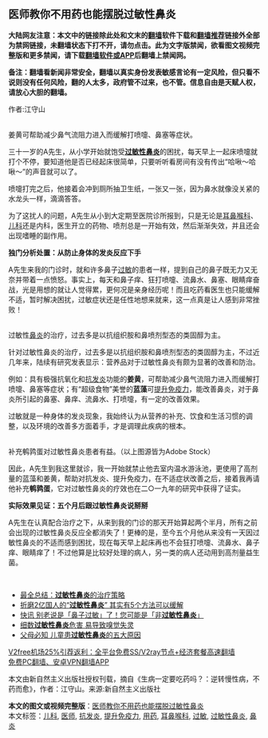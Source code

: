  <h2>医师教你不用药也能摆脱过敏性鼻炎</h2> <p class="notice"><b>大陆网友注意：本文中的链接除此处和文末的<a href="https://github.com/bannedbook/fanqiang" >翻墙</a>软件下载和<a href="https://github.com/killgcd/justmysocks/blob/master/README.md">翻墙推荐</a>链接外全部为禁网链接，未翻墙状态下打不开，请勿点击。此为文字版禁闻，欲看图文视频完整版和更多禁闻，请下载<a href="https://github.com/bannedbook/fanqiang">翻墙软件或APP</a>后翻墙上禁闻网。</p><p>备注：翻墙看新闻非常安全，翻墙以真实身份发表敏感言论有一定风险，但只看不说则没有任何风险，翻的人太多，政府管不过来，也不管。信息自由是天赋人权，请放心大胆的翻墙。</b></p>  <div class="entry"> <p>作者:江守山</p> <p><br /> 姜黄可帮助减少鼻气流阻力进入而缓解打喷嚏、鼻塞等症状。 </p> <p>三十一岁的A先生，从小学开始就饱受<strong><a href="https://www.bannedbook.org/bnews/tag/%e8%bf%87%e6%95%8f%e6%80%a7%e9%bc%bb%e7%82%8e/" class="st_tag internal_tag" rel="tag" title="标签 过敏性鼻炎 下的日志">过敏性鼻炎</a></strong>的困扰，每天早上一起床喷嚏就打个不停，要知道他是否已经起床很简单，只要听听看房间有没有传出“哈啾～哈啾～”的声音就可以了。 </p> <p>喷嚏打完之后，他接着会冲到厕所抽卫生纸，一张又一张，因为鼻水就像没关紧的水龙头一样，滴滴答答。 </p> <p>为了这扰人的问题，A先生从小到大定期至医院诊所报到，只是无论是<a href="https://www.bannedbook.org/bnews/tag/%e8%80%b3%e9%bc%bb%e5%96%89%e7%a7%91/" class="st_tag internal_tag" rel="tag" title="标签 耳鼻喉科 下的日志">耳鼻喉科</a>、<a href="https://www.bannedbook.org/bnews/tag/%E5%84%BF%E7%A7%91/" class="st_tag internal_tag" rel="tag" title="标签 儿科 下的日志">儿科</a>还是内科，医生开立的药物、喷剂总是一开始有效，然后渐渐失效，并且还会出现嗜睡的副作用。 </p>  <p><strong>独门分析处置：从防止身体的发炎反应下手</strong> </p> <p>A先生来我的门诊时，就和许多鼻子<a href="https://www.bannedbook.org/bnews/tag/%E8%BF%87%E6%95%8F/" class="st_tag internal_tag" rel="tag" title="标签 过敏 下的日志">过敏</a>的患者一样，提到自己的鼻子既无力又无奈并带着一点愤怒。事实上，每天和鼻子痒、狂打喷嚏、流鼻水、鼻塞、眼睛痒奋战，光是用想的就让人觉得累，更何况是亲身经历呢！而且吃药看医生也只能缓解不适，暂时解决困扰，过敏症状还是任性地想来就来，这一点真是让人感到非常挫败！ </p> <p><br /> 过敏性<a href="https://www.bannedbook.org/bnews/tag/%e9%bc%bb%e7%82%8e/" class="st_tag internal_tag" rel="tag" title="标签 鼻炎 下的日志">鼻炎</a>的治疗，过去多是以抗组织胺和鼻喷剂型态的类固醇为主。 </p> <p>针对过敏性鼻炎的治疗，过去多是以抗组织胺和鼻喷剂型态的类固醇为主，不过近几年来，陆续有研究发表显示：营养品对于过敏性鼻炎有颇为显著的改善和防治。 </p> <p>例如：具有极强抗氧化和<a href="https://www.bannedbook.org/bnews/tag/%E6%8A%97%E5%8F%91%E7%82%8E/" class="st_tag internal_tag" rel="tag" title="标签 抗发炎 下的日志">抗发炎</a>功能的<strong>姜黄</strong>，可帮助减少鼻气流阻力进入而缓解打喷嚏、鼻塞等症状；有“超级食物”美誉的<strong>蓝藻</strong>可<a href="https://www.bannedbook.org/bnews/tag/%E6%8F%90%E5%8D%87%E5%85%8D%E7%96%AB%E5%8A%9B/" class="st_tag internal_tag" rel="tag" title="标签 提升免疫力 下的日志">提升免疫力</a>，能改善鼻炎，对于鼻炎所引起的鼻塞、鼻痒、流鼻水、打喷嚏，有一定的改善效果。 </p>  <p>过敏就是一种身体的发炎现象，我始终认为从营养的补充、饮食和生活习惯的调整，以及环境的改善多方面着手，才是调理此疾病的根本。 </p> <p><br /> 补充鹌鹑蛋对过敏性鼻炎患者有益。（以上图源皆为Adobe Stock） </p> <p>因此，A先生到我这里就诊，我一开始就禁止他去室内温水游泳池，更使用了高剂量的蓝藻和姜黄，帮助对抗发炎、提升免疫力，在不适症状改善之后，接着我再请他补充<strong>鹌鹑蛋</strong>，它对过敏性鼻炎的疗效也在二○一九年的研究中获得了证实。 </p> <p><strong>实际效果见证：五个月后跟过敏性鼻炎说掰掰</strong> </p> <p>A先生在认真配合治疗之下，从来到我的门诊的那天开始算起两个半月，所有之前会出现的过敏性鼻炎反应全都消失了！更棒的是，至今五个月他从来没有一天因过敏性鼻炎的不适而感到困扰，现在每天早上起床再也不会狂打喷嚏、流鼻水、鼻子痒、眼睛痒了！不过他算是比较好处理的病人，另一类的病人还动用到高剂量益生菌。 </p>  <p>&nbsp; </p> <ul class='op-related-articles' title='相关阅读'> <li><a href='https://www.bannedbook.org/bnews/health/20201025/1419860.html' target='_blank'>最全总结：<b>过敏性鼻炎</b>的治疗策略</a></li> <li><a href='https://www.bannedbook.org/bnews/health/20200413/1311414.html' target='_blank'>折磨2亿国人的“<b>过敏性鼻炎</b>” 其实有5个方法可以缓解</a></li> <li><a href='https://www.bannedbook.org/bnews/funmedia/20200209/1273767.html' target='_blank'>快讯 别老说是「鼻子过敏」了！您可能是「非<b>过敏性鼻炎</b>」</a></li> <li><a href='https://www.bannedbook.org/bnews/health/20181127/1037819.html' target='_blank'>细数<b>过敏性鼻炎</b>危害 易导致嗅觉失灵</a></li> <li><a href='https://www.bannedbook.org/bnews/health/20181123/1035637.html' target='_blank'>父母必知 儿童患<b>过敏性鼻炎</b>的五大原因</a></li> </ul> <p class="texttj"> <a href="https://github.com/bannedbook/fanqiang/wiki/V2ray%E6%9C%BA%E5%9C%BA" target="_blank">V2free机场25%引荐返利：全平台免费SS/V2ray节点+经济套餐高速翻墙</a><br/> <a href="https://github.com/bannedbook/fanqiang/wiki/%E7%A6%81%E9%97%BB%E7%BD%91%E5%AE%89%E5%8D%93%E7%BF%BB%E5%A2%99%E6%96%B0%E9%97%BBAPP" target="_blank">免费PC翻墙、安卓VPN翻墙APP</a></p><p>本文由新自然主义出版社授权刊载，摘自《生病一定要吃药吗？：逆转慢性病，不药而愈》，作者：江守山。来源:新自然主义出版社</p><a name='sharetosocial'></a>       <div><b>本文的图文或视频完整版</b>：<a href='https://www.bannedbook.org/bnews/comments/20201221/1451777.html'>医师教你不用药也能摆脱过敏性鼻炎</a></div>  </div><!--END ENTRY--> <div class="postfooter"> <div>本文标签：<a href="https://www.bannedbook.org/bnews/tag/%E5%84%BF%E7%A7%91/" rel="tag">儿科</a>, <a href="https://www.bannedbook.org/bnews/tag/%E5%8C%BB%E5%B8%88/" rel="tag">医师</a>, <a href="https://www.bannedbook.org/bnews/tag/%E6%8A%97%E5%8F%91%E7%82%8E/" rel="tag">抗发炎</a>, <a href="https://www.bannedbook.org/bnews/tag/%E6%8F%90%E5%8D%87%E5%85%8D%E7%96%AB%E5%8A%9B/" rel="tag">提升免疫力</a>, <a href="https://www.bannedbook.org/bnews/tag/%E7%94%A8%E8%8D%AF/" rel="tag">用药</a>, <a href="https://www.bannedbook.org/bnews/tag/%e8%80%b3%e9%bc%bb%e5%96%89%e7%a7%91/" rel="tag">耳鼻喉科</a>, <a href="https://www.bannedbook.org/bnews/tag/%E8%BF%87%E6%95%8F/" rel="tag">过敏</a>, <a href="https://www.bannedbook.org/bnews/tag/%e8%bf%87%e6%95%8f%e6%80%a7%e9%bc%bb%e7%82%8e/" rel="tag">过敏性鼻炎</a>, <a href="https://www.bannedbook.org/bnews/tag/%e9%bc%bb%e7%82%8e/" rel="tag">鼻炎</a></div>  </div><!--END POSTFOOTER--> 
